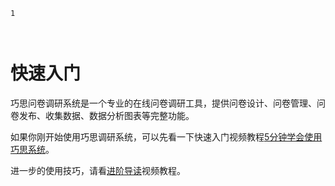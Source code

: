 ```index
1
```
```tag

```
```summary
```


# 快速入门

巧思问卷调研系统是一个专业的在线问卷调研工具，提供问卷设计、问卷管理、问卷发布、收集数据、数据分析图表等完整功能。

如果你刚开始使用巧思调研系统，可以先看一下快速入门视频教程[5分钟学会使用巧思系统](./five-minites.md)。

进一步的使用技巧，请看[进阶导读](./dive-into.md)视频教程。
